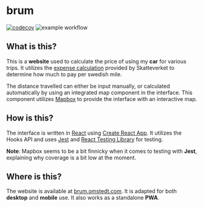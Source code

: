 # brum

[![codecov](https://codecov.io/gh/Xaril/brum/branch/main/graph/badge.svg?token=KXZI3I44TM)](https://codecov.io/gh/Xaril/brum) ![example workflow](https://github.com/Xaril/brum/actions/workflows/main.yml/badge.svg)

## What is this?

This is a **website** used to calculate the price of using my **car** for various trips. It utilizes the [expense calculation](https://www.skatteverket.se/privat/etjansterochblanketter/svarpavanligafragor/avdrag/privatarbetsresorfaq/jagkorbiltillmittarbetevilketavdragkanjagfa.5.10010ec103545f243e80001517.html) provided by Skatteverket to determine how much to pay per swedish mile.

The distance travelled can either be input manually, or calculated automatically by using an integrated map component in the interface. This component utilizes [Mapbox](https://www.mapbox.com/) to provide the interface with an interactive map.

## How is this?

The interface is written in [React](https://reactjs.org/) using [Create React App](https://create-react-app.dev/). It utilizes the Hooks API and uses [Jest](https://jestjs.io/) and [React Testing Library](https://testing-library.com/docs/react-testing-library/intro/) for testing.

**Note**: Mapbox seems to be a bit finnicky when it comes to testing with **Jest**, explaining why coverage is a bit low at the moment.

## Where is this?

The website is available at [brum.omstedt.com](https://brum.omstedt.com). It is adapted for both **desktop** and **mobile** use. It also works as a standalone **PWA**.
